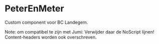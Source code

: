 PeterEnMeter
============

Custom component voor BC Landegem.

Note: om compatibel te zijn met Jumi: Verwijder daar de NoScript lijnen! Content-headers worden ook overschreven.
